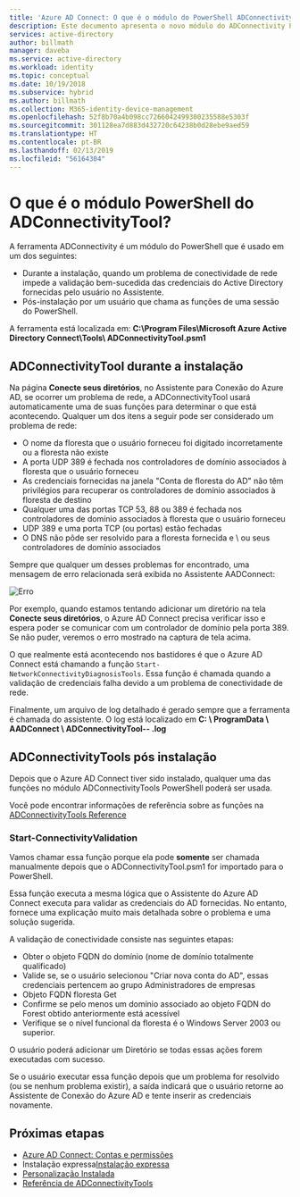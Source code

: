 ```yaml
---
title: 'Azure AD Connect: O que é o módulo do PowerShell ADConnectivityTool | Microsoft Docs'
description: Este documento apresenta o novo módulo do ADConnectivity PowerShell
services: active-directory
author: billmath
manager: daveba
ms.service: active-directory
ms.workload: identity
ms.topic: conceptual
ms.date: 10/19/2018
ms.subservice: hybrid
ms.author: billmath
ms.collection: M365-identity-device-management
ms.openlocfilehash: 52f8b70a4b098cc7266042499300235588e5303f
ms.sourcegitcommit: 301128ea7d883d432720c64238b0d28ebe9aed59
ms.translationtype: HT
ms.contentlocale: pt-BR
ms.lasthandoff: 02/13/2019
ms.locfileid: "56164304"
---
```

# <a name="what-is-the-adconnectivitytool-powershell-module"></a>O que é o módulo PowerShell do ADConnectivityTool?

A ferramenta ADConnectivity é um módulo do PowerShell que é usado em um dos seguintes:

- Durante a instalação, quando um problema de conectividade de rede impede a validação bem-sucedida das credenciais do Active Directory fornecidas pelo usuário no Assistente.
- Pós-instalação por um usuário que chama as funções de uma sessão do PowerShell.

A ferramenta está localizada em: **C:\Program Files\Microsoft Azure Active Directory Connect\Tools\ ADConnectivityTool.psm1** 

## <a name="adconnectivitytool-during-installation"></a>ADConnectivityTool durante a instalação

Na página **Conecte seus diretórios**, no Assistente para Conexão do Azure AD, se ocorrer um problema de rede, a ADConnectivityTool usará automaticamente uma de suas funções para determinar o que está acontecendo.  Qualquer um dos itens a seguir pode ser considerado um problema de rede:

- O nome da floresta que o usuário forneceu foi digitado incorretamente ou a floresta não existe 
- A porta UDP 389 é fechada nos controladores de domínio associados à floresta que o usuário forneceu
- As credenciais fornecidas na janela "Conta de floresta do AD" não têm privilégios para recuperar os controladores de domínio associados à floresta de destino
- Qualquer uma das portas TCP 53, 88 ou 389 é fechada nos controladores de domínio associados à floresta que o usuário forneceu 
- UDP 389 e uma porta TCP (ou portas) estão fechadas
- O DNS não pôde ser resolvido para a floresta fornecida e \ ou seus controladores de domínio associados

Sempre que qualquer um desses problemas for encontrado, uma mensagem de erro relacionada será exibida no Assistente AADConnect:


![Erro](media/how-to-connect-adconnectivitytools/error1.png)

Por exemplo, quando estamos tentando adicionar um diretório na tela **Conecte seus diretórios**, o Azure AD Connect precisa verificar isso e espera poder se comunicar com um controlador de domínio pela porta 389.  Se não puder, veremos o erro mostrado na captura de tela acima.  

O que realmente está acontecendo nos bastidores é que o Azure AD Connect está chamando a função `Start-NetworkConnectivityDiagnosisTools`.  Essa função é chamada quando a validação de credenciais falha devido a um problema de conectividade de rede.

Finalmente, um arquivo de log detalhado é gerado sempre que a ferramenta é chamada do assistente. O log está localizado em **C: \ ProgramData \ AADConnect \ ADConnectivityTool-<date>-<time> .log** 

## <a name="adconnectivitytools-post-installation"></a>ADConnectivityTools pós instalação
Depois que o Azure AD Connect tiver sido instalado, qualquer uma das funções no módulo ADConnectivityTools PowerShell poderá ser usada.  

Você pode encontrar informações de referência sobre as funções na [ADConnectivityTools Reference](reference-connect-adconnectivitytools.md)

### <a name="start-connectivityvalidation"></a>Start-ConnectivityValidation

Vamos chamar essa função porque ela pode **somente** ser chamada manualmente depois que o ADConnectivityTool.psm1 for importado para o PowerShell. 

Essa função executa a mesma lógica que o Assistente do Azure AD Connect executa para validar as credenciais do AD fornecidas.  No entanto, fornece uma explicação muito mais detalhada sobre o problema e uma solução sugerida. 

A validação de conectividade consiste nas seguintes etapas:
-   Obter o objeto FQDN do domínio (nome de domínio totalmente qualificado)
-   Valide se, se o usuário selecionou "Criar nova conta do AD", essas credenciais pertencem ao grupo Administradores de empresas
-   Objeto FQDN floresta Get
-   Confirme se pelo menos um domínio associado ao objeto FQDN do Forest obtido anteriormente está acessível
-   Verifique se o nível funcional da floresta é o Windows Server 2003 ou superior.

O usuário poderá adicionar um Diretório se todas essas ações forem executadas com sucesso.

Se o usuário executar essa função depois que um problema for resolvido (ou se nenhum problema existir), a saída indicará que o usuário retorne ao Assistente de Conexão do Azure AD e tente inserir as credenciais novamente.



## <a name="next-steps"></a>Próximas etapas
- [Azure AD Connect: Contas e permissões](reference-connect-accounts-permissions.md)
- Instalação expressa[Instalação expressa](how-to-connect-install-express.md)
- [Personalização Instalada](how-to-connect-install-custom.md)
- [Referência de ADConnectivityTools](reference-connect-adconnectivitytools.md)

